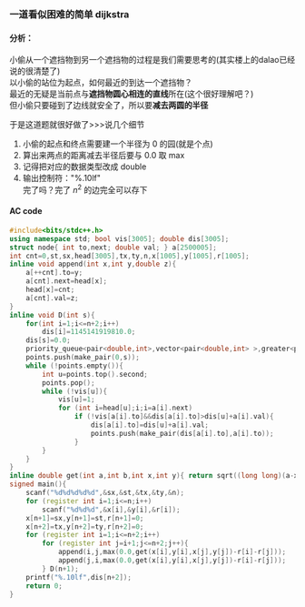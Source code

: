 ### 一道看似困难的简单 dijkstra 
#### 分析：   
小偷从一个遮挡物到另一个遮挡物的过程是我们需要思考的(其实楼上的dalao已经说的很清楚了)     
以小偷的站位为起点，如何最近的到达一个遮挡物？  
最近的无疑是当前点与**遮挡物圆心相连的直线**所在(这个很好理解吧？)     
但小偷只要碰到了边线就安全了，所以要**减去两圆的半径**    

于是这道题就很好做了>>>说几个细节      
1. 小偷的起点和终点需要建一个半径为 0 的园(就是个点)    
2. 算出来两点的距离减去半径后要与 0.0 取 max   
3. 记得把对应的数据类型改成 double  
4. 输出控制符："%.10lf"      
完了吗？完了 $n^{2}$ 的边完全可以存下    
#### AC code
```cpp
#include<bits/stdc++.h>
using namespace std; bool vis[3005]; double dis[3005];
struct node{ int to,next; double val; } a[2500005];
int cnt=0,st,sx,head[3005],tx,ty,n,x[1005],y[1005],r[1005]; 
inline void append(int x,int y,double z){
	a[++cnt].to=y;
	a[cnt].next=head[x];
	head[x]=cnt;
	a[cnt].val=z;
}
inline void D(int s){
	for(int i=1;i<=n+2;i++)
		dis[i]=1145141919810.0;
    dis[s]=0.0;
    priority_queue<pair<double,int>,vector<pair<double,int> >,greater<pair<double,int> > > points;
    points.push(make_pair(0,s));
    while (!points.empty()){
    	int u=points.top().second;
    	points.pop();
    	while (!vis[u]){
    		vis[u]=1;
    		for (int i=head[u];i;i=a[i].next)
    			if (!vis[a[i].to]&&dis[a[i].to]>dis[u]+a[i].val){
    				dis[a[i].to]=dis[u]+a[i].val;
    				points.push(make_pair(dis[a[i].to],a[i].to));
				}
		}
	}
}
inline double get(int a,int b,int x,int y){ return sqrt((long long)(a-x)*(a-x)+(long long)(b-y)*(b-y)); }
signed main(){
	scanf("%d%d%d%d%d",&sx,&st,&tx,&ty,&n);
	for (register int i=1;i<=n;i++)
		scanf("%d%d%d",&x[i],&y[i],&r[i]);
	x[n+1]=sx,y[n+1]=st,r[n+1]=0;
	x[n+2]=tx,y[n+2]=ty,r[n+2]=0;
	for (register int i=1;i<=n+2;i++)
		for (register int j=i+1;j<=n+2;j++){
			append(i,j,max(0.0,get(x[i],y[i],x[j],y[j])-r[i]-r[j]));
			append(j,i,max(0.0,get(x[i],y[i],x[j],y[j])-r[i]-r[j]));
		} D(n+1);
	printf("%.10lf",dis[n+2]);
	return 0;
}
```